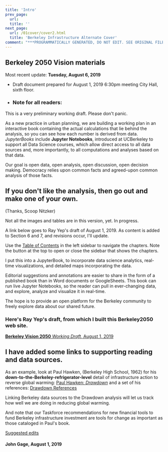 ```yaml
---
title: 'Intro'
prev_page:
  url: 
  title: ''
next_page:
  url: /01cover/cover2.html
  title: 'Berkeley Infrastructure Alternate Cover'
comment: "***PROGRAMMATICALLY GENERATED, DO NOT EDIT. SEE ORIGINAL FILES IN /content***"
---
```

## Berkeley 2050 Vision materials

Most recent update: **Tuesday, August 6, 2019**

- Draft document prepared for August 1, 2019 6:30pm meeting City Hall, sixth floor.

- ### Note for all readers:

This is a very preliminary working draft. Please don't panic.

 As a new practice in urban planning, we are building a working plan in an interactive book containing the actual calculations that lie behind the analysis, so you can see how each number is derived from data.   *JupyterBooks* include **Jupyter Notebooks**, introduced at UCBerkeley to support all Data Science courses, which allow direct access to all data sources and, more importantly, to all computations and analyses based on that data.

 Our goal is open data, open analysis, open discussion, open decision making. Democracy relies upon common facts and agreed-upon common analysis of those facts.

##  If you don't like the analysis, then go out and make one of your own.
(Thanks, Scoop Nitzker)

Not all the images and tables are in this version, yet. In progress.

A link below goes to Ray Yep's draft of August 1, 2019. As content is added to Section 6 and 7, and revisions occur, I'll update.

Use the [Table of Contents][toc2]  in the left sidebar to navigate the chapters. Note the button at the top to open or close the sidebar that shows the chapters.

I put this into a JupyterBook, to incorporate data science analytics,  real-time visualizations, and detailed maps incorporating the data.

Editorial suggestions and annotations are easier to share in the form of a published book than in Word documents or GoogleSheets. This book can run live Jupyter Notebooks, so the reader can pull in ever-changing data, and explore, analyze and visualize it in real-time.

The hope is to provide an open platform for the Berkeley community to freely explore data about our shared future.

### Here's **Ray Yep**'s draft, from which I built this Berkeley2050 web site.
[**Berkeley Vision 2050** _Working Draft_, August 1, 2019](https://docs.google.com/document/d/1Ml51RzCysdXetzAxP0LFQqITZPMNkGskKt_v7Budv8g/edit?usp=sharing)

## I have added some links to supporting reading and data sources.

As an example, look at Paul Hawken, (Berkeley High School, 1962) for his **down-to-the-Berkeley-refrigerator-level** detail of infrastructure action to reverse global warming:
[Paul Hawken: _Drawdown_](https://www.drawdown.org/) and a set of his references: [Drawdown References](https://www.drawdown.org/references)

Linking Berkeley data sources to the Drawdown analysis will let us track how well we are doing in reducing global warming.

And note that our Taskforce recommendations for new financial tools to fund Berkeley infrastructure investment are tools for change as important as those cataloged in Paul's book.

[Suggested edits][edits]

####  John Gage, August 1, 2019
[toc1]: 03toc/toc
[toc2]: 03toc/toc.html
[edits]: edits/section1.html
